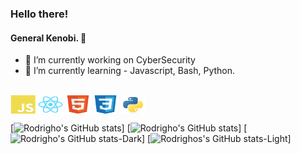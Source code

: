 ### Hello there!
#### General Kenobi. 👋


- 🔭 I’m currently working on CyberSecurity
- 🌱 I’m currently learning - Javascript, Bash, Python.

<div style="display: inline_block"><br>
  <img align="center" alt="Rodrighos-Js" height="30" width="40" src="https://raw.githubusercontent.com/devicons/devicon/master/icons/javascript/javascript-plain.svg">
  <img align="center" alt="Rodrighos-React" height="30" width="40" src="https://raw.githubusercontent.com/devicons/devicon/master/icons/react/react-original.svg">
  <img align="center" alt="Rodrighos-HTML" height="30" width="40" src="https://raw.githubusercontent.com/devicons/devicon/master/icons/html5/html5-original.svg">
  <img align="center" alt="Rodrighos-CSS" height="30" width="40" src="https://raw.githubusercontent.com/devicons/devicon/master/icons/css3/css3-original.svg">
  <img align="center" alt="Rodrighos-Python" height="30" width="40" src="https://raw.githubusercontent.com/devicons/devicon/master/icons/python/python-original.svg">
  
</div>

[![Rodrigho's GitHub stats](https://github-readme-stats.vercel.app/api?username=rodrighos&show_icons=true)]
[![Rodrigho's GitHub stats](https://github-readme-stats.vercel.app/api?username=rodrighos&show_icons=true&theme=transparent)]
[![Rodrigho's GitHub stats-Dark](https://github-readme-stats.vercel.app/api?username=rodrighos&show_icons=true&theme=dark#gh-dark-mode-only)]
[![Rodrighos's GitHub stats-Light](https://github-readme-stats.vercel.app/api?username=rodrighos&show_icons=true&theme=default#gh-light-mode-only)]



  
  
 
